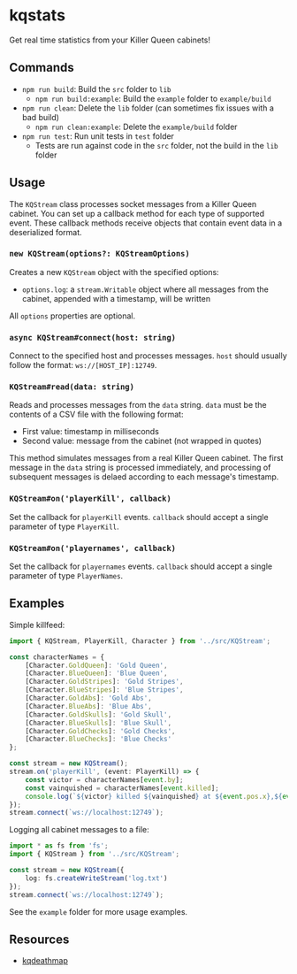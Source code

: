 # kqstats

Get real time statistics from your Killer Queen cabinets!

## Commands

- `npm run build`: Build the `src` folder to `lib`
  - `npm run build:example`: Build the `example` folder to `example/build`
- `npm run clean`: Delete the `lib` folder (can sometimes fix issues with a bad build)
  - `npm run clean:example`: Delete the `example/build` folder
- `npm run test`: Run unit tests in `test` folder
  - Tests are run against code in the `src` folder, not the build in the `lib` folder

## Usage

The `KQStream` class processes socket messages from a Killer Queen cabinet. You can set up a callback method for each type of supported event. These callback methods receive objects that contain event data in a deserialized format.

### ```new KQStream(options?: KQStreamOptions)```

Creates a new `KQStream` object with the specified options:

- `options.log`: a `stream.Writable` object where all messages from the cabinet, appended with a timestamp, will be written

All `options` properties are optional.

### ```async KQStream#connect(host: string)```

Connect to the specified host and processes messages. `host` should usually follow the format: `ws://[HOST_IP]:12749`.

### ```KQStream#read(data: string)```

Reads and processes messages from the `data` string. `data` must be the contents of a CSV file with the following format:

- First value: timestamp in milliseconds
- Second value: message from the cabinet (not wrapped in quotes)

This method simulates messages from a real Killer Queen cabinet. The first message in the `data` string is processed immediately, and processing of subsequent messages is delaed according to each message's timestamp.

### ```KQStream#on('playerKill', callback)```

Set the callback for `playerKill` events. `callback` should accept a single parameter of type `PlayerKill`.

### ```KQStream#on('playernames', callback)```

Set the callback for `playernames` events. `callback` should accept a single parameter of type `PlayerNames`.

## Examples

Simple killfeed:

```ts
import { KQStream, PlayerKill, Character } from '../src/KQStream';

const characterNames = {
    [Character.GoldQueen]: 'Gold Queen',
    [Character.BlueQueen]: 'Blue Queen',
    [Character.GoldStripes]: 'Gold Stripes',
    [Character.BlueStripes]: 'Blue Stripes',
    [Character.GoldAbs]: 'Gold Abs',
    [Character.BlueAbs]: 'Blue Abs',
    [Character.GoldSkulls]: 'Gold Skull',
    [Character.BlueSkulls]: 'Blue Skull',
    [Character.GoldChecks]: 'Gold Checks',
    [Character.BlueChecks]: 'Blue Checks'
};

const stream = new KQStream();
stream.on('playerKill', (event: PlayerKill) => {
    const victor = characterNames[event.by];
    const vainquished = characterNames[event.killed];
    console.log(`${victor} killed ${vainquished} at ${event.pos.x},${event.pos.y}`);
});
stream.connect(`ws://localhost:12749`);
```

Logging all cabinet messages to a file:

```ts
import * as fs from 'fs';
import { KQStream } from '../src/KQStream';

const stream = new KQStream({
    log: fs.createWriteStream('log.txt')
});
stream.connect(`ws://localhost:12749`);
```

See the `example` folder for more usage examples.

## Resources

- [kqdeathmap](https://github.com/arantius/kqdeathmap)
